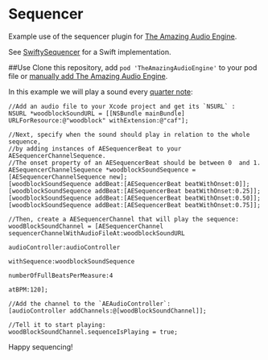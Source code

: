 # Sequencer
Example use of the sequencer plugin for [The Amazing Audio Engine](https://github.com/TheAmazingAudioEngine/TheAmazingAudioEngine).

See [SwiftySequencer](https://github.com/arielelkin/SwiftySequencer) for a Swift implementation. 

##Use
Clone this repository, add `pod 'TheAmazingAudioEngine'` to your pod file or [manually add The Amazing Audio Engine](http://theamazingaudioengine.com/doc/_getting-_started.html).

In this example we will play a sound every [quarter note](http://en.wikipedia.org/wiki/Quarter_note):

    //Add an audio file to your Xcode project and get its `NSURL` :
    NSURL *woodblockSoundURL = [[NSBundle mainBundle] URLForResource:@"woodblock" withExtension:@"caf"];

    //Next, specify when the sound should play in relation to the whole sequence, 
    //by adding instances of AESequencerBeat to your AESequencerChannelSequence. 
    //The onset property of an AESequencerBeat should be between 0  and 1. 
    AESequencerChannelSequence *woodblockSoundSequence = [AESequencerChannelSequence new];
    [woodblockSoundSequence addBeat:[AESequencerBeat beatWithOnset:0]];
    [woodblockSoundSequence addBeat:[AESequencerBeat beatWithOnset:0.25]];
    [woodblockSoundSequence addBeat:[AESequencerBeat beatWithOnset:0.50]];
    [woodblockSoundSequence addBeat:[AESequencerBeat beatWithOnset:0.75]];

    //Then, create a AESequencerChannel that will play the sequence:
    woodBlockSoundChannel = [AESequencerChannel sequencerChannelWithAudioFileAt:woodblockSoundURL
                                                                audioController:audioController
                                                                   withSequence:woodblockSoundSequence
                                                    numberOfFullBeatsPerMeasure:4
                                                                          atBPM:120];

    //Add the channel to the `AEAudioController`:
    [audioController addChannels:@[woodBlockSoundChannel]];

    //Tell it to start playing:
    woodBlockSoundChannel.sequenceIsPlaying = true;

Happy sequencing!

